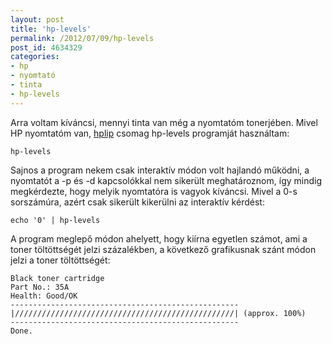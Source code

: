 ```yaml
---
layout: post
title: 'hp-levels'
permalink: /2012/07/09/hp-levels
post_id: 4634329
categories: 
- hp
- nyomtató
- tinta
- hp-levels
---
```


Arra voltam kíváncsi, mennyi tinta van még a nyomtatóm tonerjében. Mivel HP nyomtatóm van, 
[hplip](http://hplipopensource.com/) csomag hp-levels programját használtam:

```
hp-levels
```

Sajnos a program nekem csak interaktív módon volt hajlandó működni, a nyomtatót a -p és -d kapcsolókkal nem sikerült meghatároznom, így mindig megkérdezte, hogy melyik nyomtatóra is vagyok kíváncsi. Mivel a 0-s sorszámúra, azért csak sikerült kikerülni az interaktív kérdést:

```
echo '0' | hp-levels
```

A program meglepő módon ahelyett, hogy kiírna egyetlen számot, ami a toner töltöttségét jelzi százalékben, a következő grafikusnak szánt módon jelzi a toner töltöttségét:

```
Black toner cartridge
Part No.: 35A
Health: Good/OK
---------------------------------------------------
|/////////////////////////////////////////////////| (approx. 100%)
---------------------------------------------------
Done.
```
